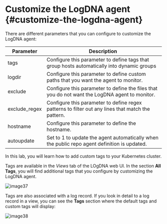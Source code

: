 # Customize the LogDNA agent {#customize-the-logdna-agent}

There are different parameters that you can configure to customize the LogDNA agent:

| Parameter | Description |
| --- | --- |
| tags | Configure this parameter to define tags that group hosts automatically into dynamic groups |
| logdir | Configure this parameter to define custom paths that you want the agent to monitor. |
| exclude | Configure this parameter to define the files that you do not want the LogDNA agent to monitor. |
| exclude_regex | Configure this parameter to define regex patterns to filter out any lines that match the pattern. |
| hostname | Configure this parameter to define the hostname. |
| autoupdate | Set to 1 to update the agent automatically when the public repo agent definition is updated. |

In this lab, you will learn how to add custom tags to your Kubernetes cluster.

Tags are available in the _Views_ tab of the LOgDNA web UI. In the section **All Tags**, you will find additional tags that you configure by customizing the LogDNA agent.

![image37](images/logdna_img37.png)

Tags are also associated with a log record. If you look in detail to a log record in a view, you can see the **Tags** section where the default tags and custom tags will display:

![image38](images/logdna_img38.png)
